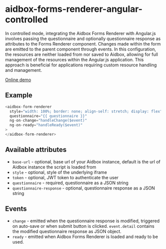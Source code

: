 # aidbox-forms-renderer-angular-controlled

In controlled mode, integrating the Aidbox Forms Renderer with Angular.js
involves passing the questionnaire and optionally questionnaire response as attributes to the Forms
Renderer component. Changes made within the form are emitted to the parent
component through events. In this configuration, the resources are neither
loaded from nor saved to Aidbox, allowing for full management of the 
resources within the Angular.js application. This approach is 
beneficial for applications requiring custom resource handling and
management.

[Online demo](https://aidbox.github.io/examples/aidbox-forms-renderer-angular-controlled/)

## Example

```js
<aidbox-form-renderer
  style="width: 100%; border: none; align-self: stretch; display: flex"
  questionnaire="{{ questionnaire }}"
  ng-on-change="handleChange($event)"
  ng-on-ready="handleReady($event)"
>
</aidbox-form-renderer>
```

## Available attributes
* `base-url` - optional, base url of your Aidbox instance, default is the url of Aidbox instance the script is loaded from
* `style` - optional, style of the underlying iframe
* `token` - optional, JWT token to authenticate the user
* `questionnaire` - required, questionnaire as a JSON string
* `questionnaire-response` - optional, questionnaire response as a JSON string

## Events
* `change` - emitted when the questionnaire response is modified, triggered on auto-save or when submit button is clicked. `event.detail` contains the modified questionnaire response as JSON object.
* `ready` - emitted when Aidbox Forms Renderer is loaded and ready to be used.
